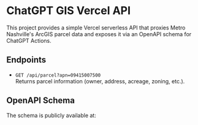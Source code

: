 # ChatGPT GIS Vercel API

This project provides a simple Vercel serverless API that proxies Metro Nashville's ArcGIS parcel data and exposes it via an OpenAPI schema for ChatGPT Actions.

## Endpoints

- `GET /api/parcel?apn=09415007500`  
  Returns parcel information (owner, address, acreage, zoning, etc.).

## OpenAPI Schema

The schema is publicly available at:  

